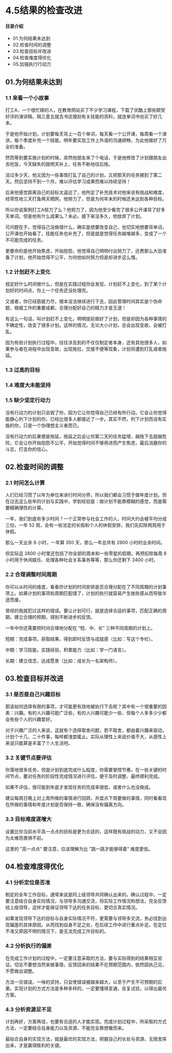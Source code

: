 # 4.5结果的检查改进
#### 目录介绍
- 01.为何结果未达到
- 02.检查时间的调整
- 03.检查目标并改进
- 04.检查难度得优化
- 05.加强执行行动力

## 01.为何结果未达到

### 1.1 来看一个小故事

打工A，一个很忙碌的人，在教育网站买了不少学习课程，下载了优酷上那些颇受好评的演讲稿，隔三差五就去书店搜刮有关技能的资料，就连单词书也买了好几本。

于是他开始计划，计划要每天背上一百个单词，每天看一个公开课，每周看一个演讲，每个季度补充一个技能，明年要实现工作上外语的沟通顺畅，为此他做好了万全的准备。

然而等到要实施计划的时候，突然他朋友来了个电话，于是他修改了计划跟朋友出去吃饭，今天缺失的就明天补上，任务不断地往后拖。

没过多少天，他又因为一些事情打乱了自己的计划，又把那天的任务挪到了第二天。然后坚持不到一个月，难以评估学习成果而难以持续坚持！

后来他感觉距离自己的目标太遥远了，他所定了补充技术对他来说有挑战和难度，经常性地三天打鱼两天晒网，他努力了，但是为何年末的时候还未达到各种目标。

所以你说案例打工A努力了么？他努力了，因为他至少看完了很多公开课背了好多天单词。但是他有什么成果么？未必。接下来没多久，他放弃了计划。

可问题在于，觉得自己没做错什么，确实是想要改变自己，也切实地想要背单词，公开课也开始看了，技能任务也补充了，但是就是觉得任务越堆越多，变成了一个不可能完成的任务。

更要命的是他开始焦虑，开始抱怨，他觉得自己明明付出努力了，还费那么大劲准备了计划，他开始觉得不公平，为何他如何努力但是却进步这么慢。

### 1.2 计划赶不上变化

规定好什么时间做什么，但是在实践过程你会发现，计划赶不上变化，到了某个计划好的时间点，你上一个任务还没处理完。

又或者，你已经筋疲力尽，根本没法继续进行下去，因此管理时间其实是个伪命题，根据工作的重要成都，合理分配好自己的精力才是王道！

有这么一句话，叫计划赶不上变化，明明提前做好了计划，但是却因为各种事情的不确定性，改变了很多计划。这样的情况，无论大小计划，总会出现变故，会被打乱。

因为有些计划执行过程中，往往涉及到的不仅仅制定者本身，还有其他很多人，如果参与者在进程中出现变故，出现拖拉，交接不便等现象，计划将遭到打乱或者拖延。

### 1.3 过高的目标

### 1.4 难度大未能坚持

### 1.5 缺少坚定行动力

没有行动力的计划只会毁了你，因为它让你觉得自己已经有所行动。它会让你觉得能静心列下计划的你，已经比很多人都接近了一步。其实不然，列下计划而没有实施的你，只是一个伪理想主义者而已。

没有行动力的后果便是拖延，拖延之后会让你第二天的任务猛增，越拖下去就越危险，它会让你开始抱怨不公平，开始觉得时间不够用进而产生焦虑，最后消磨你的斗志，打击你的信心。

## 02.检查时间的调整

### 2.1 时间怎么计算

人们已经习惯了以年为单位来进行时间分界，所以我们都会习惯于做年度计划。但在过去这么些年的计划与实践中，学到经验是：做计划不能靠模糊的感觉，而是需要精确理性的计算。

一年，我们到底有多少时间？一个正常参与社会工作的人，时间大约会被平均分成三份。一年 52 周，会有一些法定的长假和个人的休假安排，我们先扣除两周用于休假。

那么一天业余 8 小时，一年算 350 天，那么一年总共有 2800 小时的业余时间。

但实际这 2800 小时里还包括了你全部的周末和一些零星的假期，再预扣除每周 8 小时用于休闲娱乐、处理各种社会关系事务等等，那么你还剩下
2400 小时。

### 2.2 合理调整时间周期

你可以从时间的维度，看看你计划的时间安排是否合理分配在了不同周期的计划事项上。如果计划的事项和周期匹配错了，计划的执行就容易产生挫败感从而导致半途而废。

曾经的我就犯过这样的错误。要让计划可行，就是选择合适的事项，匹配正确的周期，建立合理的预期，得到不断进步的反馈。

一年中你还需要把时间合理地分配在 “短、中、长” 三种不同周期的计划上。

短期：完成事项，获取结果，得到即时反馈与成就感（比如：写这个专栏）。

中期：学习技能，实践经验，积累能力（比如：学一门语言）。

长期：建立信念，达成愿景（比如：成长为一名架构师）。

## 03.检查目标并改进

### 3.1 是否是自己兴趣目标

那该如何选择有限的事项，才可能更有效地被执行下去呢？其中有一个很重要的因素：兴趣。有的人兴趣可能广泛些，有的人兴趣可能少一些，但每个人多多少少都会有些个人的兴趣爱好。

对于兴趣广泛的人来说，这就有个选择取舍问题，若不取舍，都由着兴趣来驱动，计划个十几、二十件事，每样都浅尝辄止。实际从理性上来说价值不大，从感性上来说只能算是丰富了个人生活吧。

### 3.2 关键节点要评估

你落地很多任务，但是计划到底完成什么程度，你需要掌控节奏。在一些关键的时间节点，要对任务的阶段性完成情况进行评估，便于及时调整，最终顺利完成。

如果不评估，很可能到年底才发现任务的完成率很低，或者什么也没做成。

建议每周日晚上对上周所做的事情进行回顾，并盘点下周要做的事情，同时看看现在所做的事情和年度计划是否保持一致，确保没有偏离方向。

### 3.3 目标难度逐增大

设置比你当前水平高一点点的目标是更为合适的，这样既有挑战的动力，又不会因为太难而畏惧不前。

这里的 ”高一点点“ 要注意，应该理解为比 ”跳一跳才能够得着“ 难度更低。

## 04.检查难度得优化

### 4.1 分析定位是否准

制定的全年工作目标，通常来说是同上级领导共同确认出来的。确认过程中，一定要注意结合自身实际情况，与领导多沟通交流，将实际工作情况和想法，完全反馈给上级领导，这样才能保证领导下达的任务目标，更切合真实情况。

如果发现领导下达的目标与自身实际情况不符，更需要与领导多交流，务必找到出现偏差的具体原因，从而找到自身不足之处，在后续工作中进行重点补足。在定位不准又原因不明的情况下，是无法完成工作目标的。

### 4.2 分析执行的偏差

在完成工作计划的过程中，一定要注意采取的方法，要与实际得到的结果相互验证。切忌不要想当然来做事情，反馈回来的结果不在预期范围内，依然固执己见，不愿做出调整。

方法一旦错误，一味的坚持，只会使错误被越来越大，以至于产生不可预期的后果。实现计划的方式方法是多种多样的，一定要懂得变通，反复试验，以得出最优方案。

### 4.3 分析资源足不足

计划再好，方案再佳，也要有合适的人才能实现。完成计划过程中，所采取的方式方法，一定要结合自身能力以及资源，不能完全靠想像而来。

最贴合自身的实现方法，就是最优的实现方法，把握自己的长处与资源，无限发挥出来，才是赢得胜利的关键。








